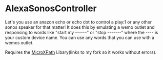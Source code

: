# AlexaSonosController
Let's you use an anazon echo or echo dot to control a play:1 or any other sonos speaker for that matter!
It does this by emulating a wemo outlet and responsing to words like "start my ------" or "stop -------" where the ---- is your custom device name. You can use any words that you can use with a wemos outlet. 

Requires the [MicroXPath](https://github.com/joeybab3/microxpath) Libary(links to my fork so it works without errors). 
